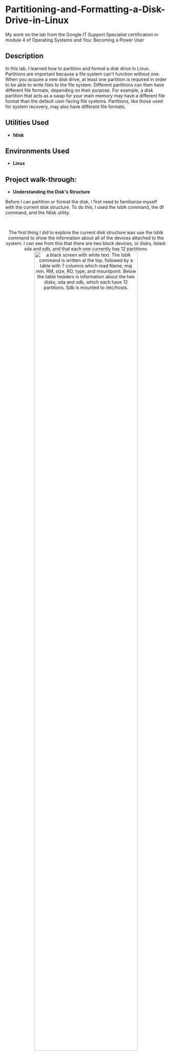 # Partitioning-and-Formatting-a-Disk-Drive-in-Linux
My work on the lab from the Google IT Support Specialist certification in module 4 of Operating Systems and You: Becoming a Power User

<h2>Description</h2>
In this lab, I learned how to partition and format a disk drive in Linux. Partitions are important because a file system can't function without one. When you acquire a new disk drive, at least one partition is required in order to be able to write files to the file system. Different partitions can then have different file formats, depending on their purpose. For example, a disk partition that acts as a swap for your main memory may have a different file format than the default user-facing file systems. Partitions, like those used for system recovery, may also have different file formats.

<h2>Utilities Used</h2>

- <b>fdisk</b> 

<h2>Environments Used </h2>

- <b>Linux</b>

<h2>Project walk-through:</h2>

- <b>Understanding the Disk's Structure</b>
<p>Before I can partition or format the disk, I first need to familiarize myself with the current disk structure. To do this, I used the lsblk command, the df command, and the fdisk utility.</p>
<br>
<p align="center">The first thing I did to explore the current disk structure was use the lsblk command to show the information about all of the devices attached to the system. I can see from this that there are two block devices, or disks, listed: sda and sdb, and that each one currently has 12 partitions.<br/>
  <img src="https://github.com/user-attachments/assets/51f2d4f0-14c8-499e-b827-c8b0d81604ee" height="80%" width="80%" alt="a black screen with white text. The lsblk command is written at the top, followed by a table with 7 columns which read Name, maj min, RM, size, RO, type, and mountpoint. Below the table headers is information about the two disks, sda and sdb, which each have 12 partitions. Sdb is mounted to /etc/hosts."/>
  <br />
  <br />
Although we can already see from the lsblk command that sda doesn't have anything listed in the mountpoint column, I confirmed which disks were mounted to the system using the df command and appending the -h flag to make the output human readable. I can see, once again, that the sdb disk is mounted to the system and the sda disk is not.<br />
  <img src="https://github.com/user-attachments/assets/e32e4949-e107-44e0-b33c-92bd1d7452ab" height="80%" width="80%" alt="a black screen with white text. The df command with the -h flag is written on the first line followed by a table with 6 columns which read filesystem, size, used, avail, use%, and mounted on. The last row of the table reads /dev/sdb1 and indicates that the sdb disk is mounted to the /etc/hosts location."/>
  <br />
  <br />
 To gather more information about the partitions currently on the disks, I used fdisk with the -l flag to list the partitions in the block. <br />
  <img src="https://github.com/user-attachments/assets/7f293cc5-dd74-4189-9c16-57697c4a34d1" height="80%" width="80%" alt="black screen with white text showing information about the 12 partitions of the sda disk."/>
  <img src="https://github.com/user-attachments/assets/3531137b-c035-4a91-842a-380b7db30be3" height="80%" width="80%" alt="black screen with white text showing information about the 12 partitions of the sdb disk."/>
</p>
<br />
<br />
- <b>Using fdisk to partition the unmounted device</b>
<p>Now that I have gathered information about the current state of the disks, I can proceed to making changes.</p>
<br>
<p align="center">To start, I opened fdisk in interactive mode and passed in the name of the disk I want to modify, in this case sda, which is the unmounted disk.<br/>
  <img src="https://github.com/user-attachments/assets/5072bf67-b947-436e-8eed-cea986c90780" height="80%" width="80%" alt="a black screen with white text, the command at the top reads sudo fdisk /dev/sda. The following lines show the welcome message from the fdisk utility and a new command line within the utility which also reminds you that you can use the command m to show the help page."/>
  <br />
  <br />
To get familiarized with the fdisk utility, I typed the letter m and then enter to dispaly the help page. This printed a list of the commands available for the utility.<br />
  <img src="https://github.com/user-attachments/assets/682ede20-4bc2-44a9-bf3f-f4acc762c028" height="80%" width="80%" alt="a black screen with white text showing the help page of the fdisk utility."/>
  <br />
  <br />
I learned from the help page that I can use the command p to list details about the partitions on the disk.<br />
  <img src="https://github.com/user-attachments/assets/433628d9-6575-43ae-a185-269ee974c41d" height="80%" width="80%" alt="a black screen with white text. The output from the p command shows information about the sda disk and its current partitions including that it is 10 GiB in size and has 12 partitions right now."/>
   <br />
  <br />
 For this project, I want to create 2 partitions on the sda disk. The first will be a swap partition of 1 GB and the other will be an ext4 file system partition of 9 GB. In order to create these partitions, I first need to remove the partitions already on the disk. I used the d command to delet the partitions one by one going backwards from the 12th partition to the first.<br />
  <img src="https://github.com/user-attachments/assets/68cbc372-46a2-4d51-bd46-c545679c7cd3" height="80%" width="80%" alt="a black screen with white text showing the partitions 12 through 7 being deleted one at a time."/>
  <img src="https://github.com/user-attachments/assets/ba2cd327-06c3-4bdc-aed7-b1d1b202fe9d" height="80%" width="80%" alt="a black screen with white text showing the partitions 6 through 1 being deleted one at a time."/>
   <br />
  <br />
Next, I was able to create new partitions using the n command. I left the starting sector of the partition unchanged, and specified the size by typing in 2097200 to make the 1 GB partition.<br />
  <img src="https://github.com/user-attachments/assets/110cbd8d-5589-45a5-8c51-d17a9039c19b" height="80%" width="80%" alt="a black screen with white text showing the n command, partition 1, the default first sector, and the last sector as 2097200. The last line confirms the creation of a new partition 1 with the type Linux Filesystem and the size 1023 MiB."/>
   <br />
  <br />
Then, I created the second partition, also using the n commnad, but this time I left both the start and end of the partition as the default to assign all of the remaining space in the disk to partition 2.<br />
  <img src="https://github.com/user-attachments/assets/bc59faab-e32b-40d6-aa66-6f484ad103e6" height="80%" width="80%" alt="a black screen with white text showing the n command, partition 2, the default first sector, and last sector. The last line confirms the creation of a new partition 2 with the type Linux Filesystem and the size 9 GiB."/>
</p>
<br />
<br />

- <b>Changing the partition types</b>
<p>Now that I have created my two new partitions, I can change the type of my first partition to be a linux swap.</p>
<br>
<p align="center">I used the t command in the fdisk utility to specify the type I want to assign to the partition, and typed in 1 for the partition number because I want to change the type of my first partition. I brought up the list of types with L and found that linux swap is number 19, so where the utility prompts for partition type I typed in 19 and hit enter.<br/>
  <img src="https://github.com/user-attachments/assets/cbbae224-36d1-4141-b49d-a292c3d3d029" height="80%" width="80%" alt="a black screen with white text showing the t command followed by prompts for the partition number and partition type. In the line for parition type the letter L is witte followed by a list showing all of the different available types."/>
  <img src="https://github.com/user-attachments/assets/f5cb946e-5c19-416a-b34f-c2f070319ec3" height="80%" width="80%" alt="a black screen with white text which reads partition type 19 and the next line reads changed type of partition linux filesystem to linux swap."/>
  <br />
  <br />
 Now that I have made the changes that I want to make, I need to write those changes to the disk using the v command to verify the changes and the w command to write them. <br />
  <img src="https://github.com/user-attachments/assets/676e5160-a1ff-4adb-97bd-663b28c4de78" height="80%" width="80%" alt="a black screen with white text showing the command v followed by lines reading no errors detected, header version 1.0, using 2 out of 128 partitions, A total of 4013 free sectors is available in 2 segments the largest is 1007 KiB. Then the next block of text shows the command w followed by confirmation reading the partition table has been altered, calling ioctl to re-read partition table, sycning disks."/>
</p>
<br />
<br />

- <b>Using mkfs to format partitions and mounting the disk</b>
<p>The last step in the process is to update the file system on the 9 GB partition to ext4 and mount the sda disk to the system.</p>
<br>
<p align="center">To create the ext4 file system in the 9 GB partition, I used the command mkfs. I ran the command as a super user using sudo, and I used the -t flag to indicate the filetype ext4 and then passed in the location /dev/sda2 to indicate the disk and partition to format.<br/>
  <img src="https://github.com/user-attachments/assets/f24e58ad-c377-4b03-876a-901ac462749c" height="80%" width="80%" alt="a black screen with white text showing the command described and the output which walks through the changes being made to the disk."/>
  <br />
  <br />
Finally, I mounted the sda drive to the system using the mount command, passing in the disk and the location where I would like to mount it, which in this case is /home/mydrive. After mounting the drive, I ran the lsblk command to confirm that the disk changes were made and that the disk was mounted in the location I specified.<br />
  <img src="https://github.com/user-attachments/assets/c510df3d-a44d-471f-984b-a5b432149998" height="80%" width="80%" alt="a black screen with white text. The first line shows the command and then the second line shows the lsblk commnad followed by the table showing the information about the mounted disks. From this I confirm that sda has two partitions with the appropriate types and that it is mounted to home my drive."/>
</p>

